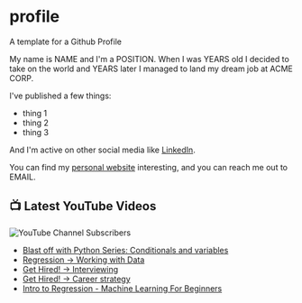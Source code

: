# profile
A template for a Github Profile

My name is NAME and I'm a POSITION. When I was YEARS old I decided to take on the world and YEARS later I managed to land my dream job at ACME CORP.

I've published a few things:

* thing 1
* thing 2
* thing 3

And I'm active on other social media like [LinkedIn](https://www.linkedin.com/in/NICKNAME).

You can find my [personal website](https://example.com) interesting, and you can reach me out to EMAIL.


## 📺 Latest YouTube Videos

![YouTube Channel Subscribers](https://img.shields.io/youtube/channel/subscribers/UCt56bfntHoZFI60G5NIiTww?label=YouTube%20Subscribers&style=social)

<!-- YOUTUBE-VIDEOS-LIST:START -->
- [Blast off with Python Series: Conditionals and variables](https://www.youtube.com/watch?v=1cIMLGUsYvA)
- [Regression → Working with Data](https://www.youtube.com/watch?v=11AnOn_OAcE)
- [Get Hired! → Interviewing](https://www.youtube.com/watch?v=mwACABWPzb4)
- [Get Hired! → Career strategy](https://www.youtube.com/watch?v=bCMoSD-qj2Y)
- [Intro to Regression - Machine Learning For Beginners](https://www.youtube.com/watch?v=5QnJtDad4iQ)
<!-- YOUTUBE-VIDEOS-LIST:END -->
